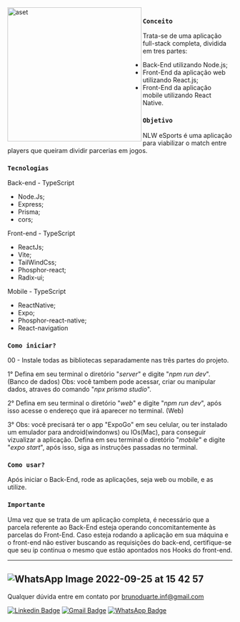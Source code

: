 <img src="https://user-images.githubusercontent.com/100212947/193048457-94ed1227-c9d4-4515-881d-e5501407ccb4.svg" alt="aset" min-width="300px" max-width="300px" width="300px" align="left" alt="NLW-eSports"> 

          
### `Conceito`

Trata-se de uma aplicação full-stack completa, dividida em tres partes:

- Back-End utilizando Node.js;
- Front-End da aplicação web utilizando React.js;
- Front-End da aplicação mobile utilizando React Native.

### `Objetivo`

NLW eSports é uma aplicação para viabilizar o match entre players que queiram dividir parcerias em jogos. 


### `Tecnologias`

Back-end - TypeScript
- Node.Js;
- Express;
- Prisma;
- cors;

Front-end - TypeScript
- ReactJs;
- Vite;
- TailWindCss;
- Phosphor-react;
- Radix-ui;

Mobile - TypeScript
- ReactNative;
- Expo;
- Phosphor-react-native;
- React-navigation

### `Como iniciar?`

00 - Instale todas as bibliotecas separadamente nas três partes do projeto.

1° Defina em seu terminal o diretório "*server*" e digite "*npm run dev*". (Banco de dados) Obs: você tambem pode acessar, criar ou manipular dados, atraves do comando "*npx prisma studio*".

2° Defina em seu terminal o diretório "*web*" e digite "*npm run dev*", após isso acesse o endereço que irá aparecer no terminal. (Web)

3° Obs: você precisará ter o app "ExpoGo" em seu celular, ou ter instalado um emulador para android(windonws) ou IOs(Mac), para conseguir vizualizar a aplicação. Defina em seu terminal o diretório "*mobile*" e digite "*expo start*", após isso, siga as instruções passadas no terminal.

### `Como usar?`

Após iniciar o Back-End, rode as aplicações, seja web ou mobile, e as utilize.

### `Importante`

Uma vez que se trata de um aplicação completa, é necessário que a parcela referente ao Back-End esteja operando concomitantemente às parcelas do Front-End.
Caso esteja rodando a aplicação em sua máquina e o front-end não estiver buscando as requisições do back-end, certifique-se que seu ip continua o mesmo que estão apontados nos Hooks do front-end.

------------------------------------------------------------------
![WhatsApp Image 2022-09-25 at 15 42 57](https://user-images.githubusercontent.com/108803562/192160025-cc21de6d-975b-48a7-bd6a-34071093f241.jpeg)
------------------------------------------------------------------
Qualquer dúvida entre em contato por <a href="mailto:brunoduarte.inf@gmail.com?">brunoduarte.inf@gmail.com</a>

[![Linkedin Badge](https://img.shields.io/badge/-LinkedIn-blue?style=flat-square&logo=Linkedin&logoColor=white&link=https://www.linkedin.com/in/brunoduarteads/)](https://www.linkedin.com/in/brunoduarteads/)
[![Gmail Badge](https://img.shields.io/badge/-Gmail-c14438?style=flat-square&logo=Gmail&logoColor=white&link=mailto:brunoduarte.inf@gmail.com)](mailto:brunoduarte.inf@gmail.com)
[![WhatsApp Badge](https://img.shields.io/badge/WhatsApp-25D366?style=flat-square&logo=whatsapp&logoColor=white)](https://wa.me/5521964121905)
